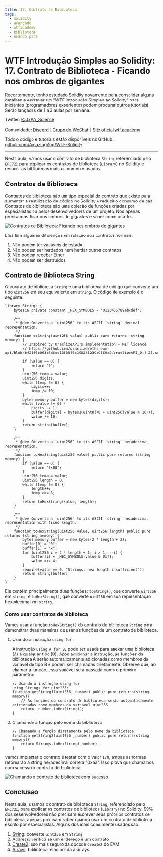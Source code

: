 ```yaml
---
title: 17. Contrato de Biblioteca
tags:
  - solidity
  - avançado
  - wtfacademy
  - biblioteca
  - usando para
---
```


# WTF Introdução Simples ao Solidity: 17. Contrato de Biblioteca - Ficando nos ombros de gigantes

Recentemente, tenho estudado Solidity novamente para consolidar alguns detalhes e escrever um "WTF Introdução Simples ao Solidity" para iniciantes (programadores experientes podem procurar outros tutoriais). Serão lançadas de 1 a 3 aulas por semana.

Twitter: [@0xAA_Science](https://twitter.com/0xAA_Science)

Comunidade: [Discord](https://discord.gg/5akcruXrsk)｜[Grupo do WeChat](https://docs.google.com/forms/d/e/1FAIpQLSe4KGT8Sh6sJ7hedQRuIYirOoZK_85miz3dw7vA1-YjodgJ-A/viewform?usp=sf_link)｜[Site oficial wtf.academy](https://wtf.academy)

Todo o código e tutoriais estão disponíveis no GitHub: [github.com/AmazingAng/WTF-Solidity](https://github.com/AmazingAng/WTF-Solidity)

-----
Nesta aula, vamos usar o contrato de biblioteca `String` referenciado pelo `ERC721` para explicar os contratos de biblioteca (`Library`) no Solidity e resumir as bibliotecas mais comumente usadas.

## Contratos de Biblioteca

Contratos de biblioteca são um tipo especial de contrato que existe para aumentar a reutilização de código no Solidity e reduzir o consumo de gás. Contratos de biblioteca são uma coleção de funções criadas por especialistas ou pelos desenvolvedores de um projeto. Nós apenas precisamos ficar nos ombros de gigantes e saber como usá-los.

![Contratos de Biblioteca: Ficando nos ombros de gigantes](https://images.mirror-media.xyz/publication-images/HJC0UjkALdrL8a2BmAE2J.jpeg?height=300&width=388)

Eles têm algumas diferenças em relação aos contratos normais:

1. Não podem ter variáveis de estado
2. Não podem ser herdados nem herdar outros contratos
3. Não podem receber Ether
4. Não podem ser destruídos

## Contrato de Biblioteca String

O contrato de biblioteca `String` é uma biblioteca de código que converte um tipo `uint256` em seu equivalente em `string`. O código de exemplo é o seguinte:

```solidity
library Strings {
    bytes16 private constant _HEX_SYMBOLS = "0123456789abcdef";

    /**
     * @dev Converts a `uint256` to its ASCII `string` decimal representation.
     */
    function toString(uint256 value) public pure returns (string memory) {
        // Inspired by OraclizeAPI's implementation - MIT licence
        // https://github.com/oraclize/ethereum-api/blob/b42146b063c7d6ee1358846c198246239e9360e8/oraclizeAPI_0.4.25.sol

        if (value == 0) {
            return "0";
        }
        uint256 temp = value;
        uint256 digits;
        while (temp != 0) {
            digits++;
            temp /= 10;
        }
        bytes memory buffer = new bytes(digits);
        while (value != 0) {
            digits -= 1;
            buffer[digits] = bytes1(uint8(48 + uint256(value % 10)));
            value /= 10;
        }
        return string(buffer);
    }

    /**
     * @dev Converts a `uint256` to its ASCII `string` hexadecimal representation.
     */
    function toHexString(uint256 value) public pure returns (string memory) {
        if (value == 0) {
            return "0x00";
        }
        uint256 temp = value;
        uint256 length = 0;
        while (temp != 0) {
            length++;
            temp >>= 8;
        }
        return toHexString(value, length);
    }

    /**
     * @dev Converts a `uint256` to its ASCII `string` hexadecimal representation with fixed length.
     */
    function toHexString(uint256 value, uint256 length) public pure returns (string memory) {
        bytes memory buffer = new bytes(2 * length + 2);
        buffer[0] = "0";
        buffer[1] = "x";
        for (uint256 i = 2 * length + 1; i > 1; --i) {
            buffer[i] = _HEX_SYMBOLS[value & 0xf];
            value >>= 4;
        }
        require(value == 0, "Strings: hex length insufficient");
        return string(buffer);
    }
}
```

Ele contém principalmente duas funções: `toString()`, que converte `uint256` em `string`, e `toHexString()`, que converte `uint256` em sua representação hexadecimal em `string`.

### Como usar contratos de biblioteca

Vamos usar a função `toHexString()` do contrato de biblioteca `String` para demonstrar duas maneiras de usar as funções de um contrato de biblioteca.

1. Usando a instrução `using for`

    A instrução `using A for B;` pode ser usada para anexar uma biblioteca (A) a qualquer tipo (B). Após adicionar a instrução, as funções da biblioteca A serão automaticamente adicionadas como membros da variável do tipo B e podem ser chamadas diretamente. Observe que, ao chamar a função, essa variável será passada como o primeiro parâmetro:

    ```solidity
    // Usando a instrução using for
    using Strings for uint256;
    function getString1(uint256 _number) public pure returns(string memory){
        // As funções do contrato de biblioteca serão automaticamente adicionadas como membros da variável uint256
        return _number.toHexString();
    }
    ```

2. Chamando a função pelo nome da biblioteca

    ```solidity
    // Chamando a função diretamente pelo nome da biblioteca
    function getString2(uint256 _number) public pure returns(string memory){
        return Strings.toHexString(_number);
    }
    ```

Vamos implantar o contrato e testar com o valor `170`, ambas as formas retornarão a string hexadecimal correta "0xaa". Isso prova que chamamos com sucesso o contrato de biblioteca!

![Chamando o contrato de biblioteca com sucesso](https://images.mirror-media.xyz/publication-images/bzB_JDC9f5VWHRjsjQyQa.png?height=750&width=580)

## Conclusão

Nesta aula, usamos o contrato de biblioteca `String`, referenciado pelo `ERC721`, para explicar os contratos de biblioteca (`Library`) no Solidity. 99% dos desenvolvedores não precisam escrever seus próprios contratos de biblioteca, apenas precisam saber quando usar um contrato de biblioteca escrito por especialistas. Alguns dos mais comumente usados são:

1. [String](https://github.com/OpenZeppelin/openzeppelin-contracts/blob/4a9cc8b4918ef3736229a5cc5a310bdc17bf759f/contracts/utils/Strings.sol): converte `uint256` em `String`
2. [Address](https://github.com/OpenZeppelin/openzeppelin-contracts/blob/4a9cc8b4918ef3736229a5cc5a310bdc17bf759f/contracts/utils/Address.sol): verifica se um endereço é um contrato
3. [Create2](https://github.com/OpenZeppelin/openzeppelin-contracts/blob/4a9cc8b4918ef3736229a5cc5a310bdc17bf759f/contracts/utils/Create2.sol): uso mais seguro da opcode `Create2` do EVM
4. [Arrays](https://github.com/OpenZeppelin/openzeppelin-contracts/blob/4a9cc8b4918ef3736229a5cc5a310bdc17bf759f/contracts/utils/Arrays.sol): biblioteca relacionada a arrays.

